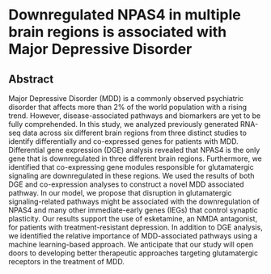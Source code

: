 # Downregulated NPAS4 in multiple brain regions is associated with Major Depressive Disorder

## **Abstract**

Major Depressive Disorder (MDD) is a commonly observed psychiatric disorder that affects more than 2% of the world population with a rising trend. However, disease-associated pathways and biomarkers are yet to be fully comprehended. In this study, we analyzed previously generated RNA-seq data across six different brain regions from three distinct studies to identify differentially and co-expressed genes for patients with MDD. Differential gene expression (DGE) analysis revealed that NPAS4 is the only gene that is downregulated in three different brain regions. Furthermore, we identified that co-expressing gene modules responsible for glutamatergic signaling are downregulated in these regions. We used the results of both DGE and co-expression analyses to construct a novel MDD associated pathway. In our model, we propose that disruption in glutamatergic signaling-related pathways might be associated with the downregulation of NPAS4 and many other immediate-early genes (IEGs) that control synaptic plasticity. Our results support the use of esketamine, an NMDA antagonist, for patients with treatment-resistant depression. In addition to DGE analysis, we identified the relative importance of MDD-associated pathways using a machine learning-based approach. We anticipate that our study will open doors to developing better therapeutic approaches targeting glutamatergic receptors in the treatment of MDD.  

